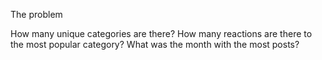 The problem

How many unique categories are there?
How many reactions are there to the most popular category?
What was the month with the most posts?
